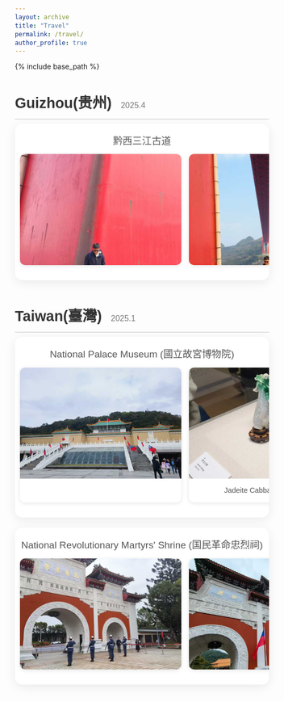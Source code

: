```yaml
---
layout: archive
title: "Travel"
permalink: /travel/
author_profile: true
---
```


{% include base_path %}

<style>
  @import url('https://fonts.googleapis.com/css2?family=Poppins:wght@300;400;600&display=swap');

  .travel-log-container {
    font-family: 'Poppins', sans-serif;
    color: #333;
    line-height: 1.6;
    margin-top: 2rem;
  }

  .trip-section {
    margin-bottom: 3rem;
  }

  .trip-section h2 {
    font-size: 1.8rem;
    font-weight: 600;
    margin-bottom: 0.5rem;
    border-bottom: 2px solid #e0e0e0;
    padding-bottom: 0.5rem;
  }

  .trip-section h2 .trip-date {
    font-size: 1rem;
    font-weight: 300;
    color: #777;
    margin-left: 10px;
  }

  .slider-title {
    font-size: 1.2rem;
    font-weight: 500;
    margin: 10px 0;
    color: #555;
    text-align: center;
  }

  .slider-container {
    position: relative;
    overflow: hidden;
    padding: 10px;
    background: #ffffff;
    border-radius: 15px;
    box-shadow: 0 5px 20px rgba(0,0,0,0.08);
    cursor: grab;
    margin-bottom: 20px;
  }

  .slider-container.active {
    cursor: grabbing;
  }

  .slider-track {
    display: flex;
    gap: 15px;
    user-select: none;
    padding-bottom: 20px;
  }

  .photo-card {
    flex: 0 0 320px;
    background: #fff;
    border-radius: 10px;
    overflow: hidden;
    box-shadow: 0 2px 8px rgba(0,0,0,0.1);
    transition: transform 0.3s ease;
    cursor: pointer;
  }

  .photo-card:hover {
    transform: translateY(-3px);
  }

  .photo-card img {
    width: 100%;
    height: 220px;
    object-fit: cover;
    display: block;
  }

  .photo-card .caption {
    padding: 12px;
    text-align: center;
  }

  .photo-card p {
    margin: 0;
    font-size: 0.9rem;
    color: #555;
  }

  .modal {
    display: none;
    position: fixed;
    z-index: 1000;
    left: 0;
    top: 0;
    width: 100%;
    height: 100%;
    background-color: rgba(0, 0, 0, 0.9);
    overflow: auto;
  }

  .modal-content {
    margin: auto;
    display: block;
    max-width: 90%;
    max-height: 90%;
    position: absolute;
    top: 50%;
    left: 50%;
    transform: translate(-50%, -50%);
  }

  .close {
    position: absolute;
    top: 15px;
    right: 35px;
    color: #f1f1f1;
    font-size: 40px;
    font-weight: bold;
    transition: 0.3s;
    cursor: pointer;
  }

  .close:hover,
  .close:focus {
    color: #bbb;
    text-decoration: none;
  }
</style>

<div class="travel-log-container">

  <div class="trip-section">
    <h2>Guizhou(贵州) <span class="trip-date">2025.4</span></h2>
    <div class="slider-container">
      <h3 class="slider-title">黔西三江古道</h3>
      <div class="slider-track">
        <div class="photo-card">
          <img src="/images/travel/guizhou/guizhou1.jpg" alt="">
        </div>
        <div class="photo-card">
          <img src="/images/travel/guizhou/guizhou2.jpg" alt="">
        </div>
        <div class="photo-card">
          <img src="/images/travel/guizhou/guizhou3.jpg" alt="">
        </div>
        <div class="photo-card">
          <img src="/images/travel/guizhou/guizhou4.jpg" alt="">
        </div>
        <div class="photo-card">
          <img src="/images/travel/guizhou/guizhou5.jpg" alt="">
        </div>
        <div class="photo-card">
          <img src="/images/travel/guizhou/guizhou6.jpg" alt="">
        </div>
        <div class="photo-card">
          <img src="/images/travel/guizhou/guizhou7.jpg" alt="">
        </div>
        <div class="photo-card">
          <img src="/images/travel/guizhou/guizhou8.jpg" alt="">
        </div>
        <div class="photo-card">
          <img src="/images/travel/guizhou/guizhou9.jpg" alt="">
        </div>
      </div>
    </div>
  </div>

  <div class="trip-section">
    <h2>Taiwan(臺灣) <span class="trip-date">2025.1</span></h2>
    <div class="slider-container">
      <h3 class="slider-title">National Palace Museum (國立故宮博物院)</h3>
      <div class="slider-track">
        <div class="photo-card">
          <img src="/images/travel/taiwan/taiwan1.jpg" alt="National Palace Museum">
        </div>
        <div class="photo-card">
          <img src="/images/travel/taiwan/taiwan2.jpg" alt="Jadeite Cabbage">
          <div class="caption"><p>Jadeite Cabbage (翠玉白菜)</p></div>
        </div>
      </div>
    </div>
    <div class="slider-container">
      <h3 class="slider-title">National Revolutionary Martyrs' Shrine (国民革命忠烈祠)</h3>
      <div class="slider-track">
        <div class="photo-card">
          <img src="/images/travel/taiwan/taiwan11.jpg" alt="National Revolutionary Martyrs' Shrine">
        </div>
        <div class="photo-card">
          <img src="/images/travel/taiwan/taiwan12.jpg" alt="National Revolutionary Martyrs' Shrine">
        </div>
        <div class="photo-card">
          <img src="/images/travel/taiwan/taiwan13.jpg" alt="National Revolutionary Martyrs' Shrine">
        </div>
      </div>
    </div>
  </div>

</div>

<div id="imageModal" class="modal">
  <span class="close">&times;</span>
  <img class="modal-content" id="modalImage">
</div>

<script>
  document.addEventListener('DOMContentLoaded', (event) => {
    const sliders = document.querySelectorAll('.slider-container');

    sliders.forEach(slider => {
      let isDown = false;
      let startX;
      let scrollLeft;

      slider.addEventListener('mousedown', (e) => {
        isDown = true;
        slider.classList.add('active');
        startX = e.pageX - slider.offsetLeft;
        scrollLeft = slider.scrollLeft;
      });

      slider.addEventListener('mouseleave', () => {
        isDown = false;
        slider.classList.remove('active');
      });

      slider.addEventListener('mouseup', () => {
        isDown = false;
        slider.classList.remove('active');
      });

      slider.addEventListener('mousemove', (e) => {
        if (!isDown) return;
        e.preventDefault();
        const x = e.pageX - slider.offsetLeft;
        const walk = (x - startX) * 2;
        slider.scrollLeft = scrollLeft - walk;
      });

      slider.addEventListener('wheel', (e) => {
        e.preventDefault();
        slider.scrollLeft += e.deltaY;
      });
    });

    const modal = document.getElementById('imageModal');
    const modalImg = document.getElementById('modalImage');
    const closeBtn = document.getElementsByClassName('close')[0];
    const photoCards = document.querySelectorAll('.photo-card');

    photoCards.forEach(card => {
      const img = card.querySelector('img');
      if (img) {
        img.onclick = function() {
          modal.style.display = "block";
          modalImg.src = this.src;
        }
      }
    });

    closeBtn.onclick = function() {
      modal.style.display = "none";
    }

    window.onclick = function(event) {
      if (event.target == modal) {
        modal.style.display = "none";
      }
    }

    document.addEventListener('keydown', function(event) {
      if (event.key === "Escape" && modal.style.display === "block") {
        modal.style.display = "none";
      }
    });
  });
</script>